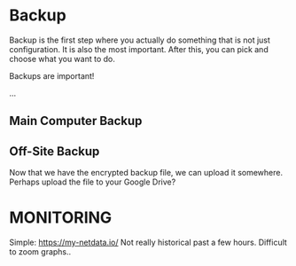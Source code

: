 # Backup

Backup is the first step where you actually do something that is not just configuration. It is also the most important. After this, you can pick and choose what you want to do.

Backups are important!

...

## Main Computer Backup

## Off-Site Backup

Now that we have the encrypted backup file, we can upload it somewhere. Perhaps upload the file to your Google Drive?

# MONITORING

Simple: https://my-netdata.io/ Not really historical past a few hours. Difficult to zoom graphs..

